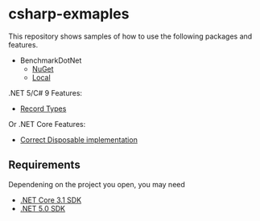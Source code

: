 # csharp-exmaples

This repository shows samples of how to use the following packages and features.

* BenchmarkDotNet
  * [NuGet](https://www.nuget.org/packages/BenchmarkDotNet/)
  * [Local](./Benchmark)

.NET 5/C# 9 Features:

* [Record Types](./Record-Types)

Or .NET Core Features:

* [Correct Disposable implementation](./Disposable)

## Requirements

Dependening on the project you open, you may need

* [.NET Core 3.1 SDK](https://dotnet.microsoft.com/download/dotnet-core/3.1)
* [.NET 5.0 SDK](https://dotnet.microsoft.com/download/dotnet/5.0)

